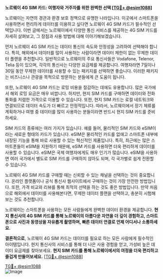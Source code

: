 **노르웨이 4G SIM 카드: 여행자와 거주자를 위한 완벽한 선택 [[TG💪+ @esim1088](https://t.me/s/esim1088)]**

노르웨이는 자연의 경관과 환경 보호 정책으로 유명한 나라입니다. 이곳에서 스마트폰을 사용하면서 편리하게 데이터를 이용하고 싶다면 노르웨이 4G SIM 카드가 필수적인 선택입니다. 이번 글에서는 노르웨이에서 다양한 통신 서비스를 제공하는 4G SIM 카드를 자세히 살펴보고, 그 장점과 사용 방법에 대해 이야기해보겠습니다.

먼저 노르웨이 4G SIM 카드는 데이터 통신의 속도와 안정성을 고려하여 선택해야 합니다. 특히, 해외에서 데이터를 많이 사용하는 사람이라면 데이터 제한이 없는 무제한 데이터 플랜을 추천합니다. 일반적으로 노르웨이의 주요 통신사들은 Vodafone, Telenor, Telia 등이 있으며, 각각의 통신사는 다양한 요금제를 제공합니다. 여행자라면 7일이나 30일 동안 무제한 데이터를 사용할 수 있는 패키지를 선택하면 좋습니다. 이러한 패키지는 비즈니스나 관광을 목적으로 방문하는 분들에게 큰 도움이 됩니다.

또한, 노르웨이 4G SIM 카드는 로밍 비용을 절감하는 데에도 유용합니다. 많은 국가에서 해외 로밍 요금은 매우 비쌉니다. 하지만, 현지 SIM 카드를 구매하면 데이터와 전화 통화를 저렴한 가격으로 이용할 수 있습니다. 또한, 현지 SIM 카드는 로컬 네트워크와 연결되므로 데이터 속도가 더 빠르고 안정적입니다. 따라서, 노르웨이에서 장기 체류를 계획하거나 여행 중 데이터를 많이 사용하는 분들이라면 반드시 현지 SIM 카드를 준비하세요.

SIM 카드의 종류에는 여러 가지가 있습니다. 예를 들어, 물리적인 SIM 카드와 eSIM이라는 새로운 형태의 카드가 있습니다. eSIM은 물리적인 카드를 없애고 스마트폰 내부에 내장된 기능을 통해 바로 사용할 수 있는 혁신적인 제품입니다. 특히, 최근에는 많은 스마트폰들이 eSIM을 지원하기 때문에, eSIM 카드를 사용하면 더욱 편리하게 데이터를 사용할 수 있습니다. eSIM은 국제 여행자에게도 매우 인기가 많습니다. eSIM을 사용하면 여러 국가에서 별도로 SIM 카드를 구매하지 않아도 되며, 각 국가별로 쉽게 전환할 수 있습니다.

노르웨이 4G SIM 카드를 구매할 때는 신뢰할 수 있는 채널을 선택하는 것이 중요합니다. 온라인 플랫폼이나 공식 통신사 웹사이트에서 구매하는 것이 가장 안전한 방법입니다. 또한, 가격 비교와 리뷰를 통해 최적의 선택을 하는 것도 좋은 방법입니다. 만약 처음으로 해외에서 데이터를 사용해본다면, 무제한 데이터 플랜을 선택하고, 충분히 시험해보는 것도 추천합니다.

노르웨이는 스마트폰을 사용하는 모든 사람들에게 완벽한 데이터 환경을 제공합니다. **현지 통신사의 4G SIM 카드를 통해 노르웨이의 아름다운 자연을 더 깊이 경험하고, 스마트폰으로 사진과 동영상을 자유롭게 촬영하며, 빠른 데이터 연결로 언제 어디서나 소통하세요.** 

**결론적으로**, 노르웨이 4G SIM 카드는 데이터를 필요로 하는 모든 사람에게 필수적인 아이템입니다. 현지 통신사의 서비스를 통해 더 나은 사용 경험을 얻고, 가성비 높은 데이터 요금제를 찾아보세요. **현지 SIM 카드를 통해 노르웨이에서의 여정을 더욱 편리하고 즐겁게 만들어보세요.** [[TG💪+ @esim1088](https://t.me/s/esim1088)]

[TG💪+ @esim1088](https://t.me/s/esim1088)  
![Image](https://i.postimg.cc/Y0z9fWf4/image.png)
